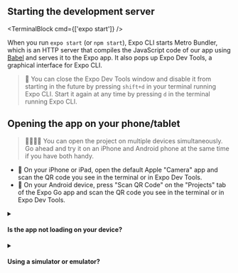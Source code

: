 ## Starting the development server

<TerminalBlock cmd={['expo start']} />

When you run `expo start` (or `npm start`), Expo CLI starts Metro Bundler, which is an HTTP server that compiles the JavaScript code of our app using [Babel](https://babeljs.io/) and serves it to the Expo app. It also pops up Expo Dev Tools, a graphical interface for Expo CLI.

> 👋 You can close the Expo Dev Tools window and disable it from starting in the future by pressing `shift+d` in your terminal running Expo CLI. Start it again at any time by pressing `d` in the terminal running Expo CLI.

## Opening the app on your phone/tablet

> 👨‍👩‍👧‍👧 You can open the project on multiple devices simultaneously. Go ahead and try it on an iPhone and Android phone at the same time if you have both handy.

- 🍎 On your iPhone or iPad, open the default Apple "Camera" app and scan the QR code you see in the terminal or in Expo Dev Tools.
- 🤖 On your Android device, press "Scan QR Code" on the "Projects" tab of the Expo Go app and scan the QR code you see in the terminal or in Expo Dev Tools.

<details><summary><h4>Is the app not loading on your device?</h4></summary>
<p>

First, make sure that you are on the same wifi network on your computer and your device.

If it still doesn't work, it may be due to the router configuration &mdash; this is common for public networks. You can work around this by choosing the "Tunnel" connection type in Expo Dev Tools, then scanning the QR code again.

> 🐢 Using the "Tunnel" connection type will make app reloads considerably slower than on "LAN" or "Local", so it's best to avoid tunnel when possible. You may want to install a simulator/emulator to speed up development if "Tunnel" is required for accessing your machine from another device on your network.

</p>
</details>

<details><summary><h4>Using a simulator or emulator?</h4></summary>
<p>

If you are using a simulator or emulator, you may find the following Expo CLI keyboard shortcuts to be useful:

- Pressing `i` will open in an [iOS simulator](../workflow/ios-simulator.md).
- Pressing `a` will open in an [Android emulator or connected device](../workflow/android-studio-emulator.md).
- Pressing `w` will open in your browser. Expo supports all major browsers.

</p>
</details>